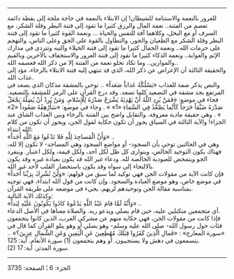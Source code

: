 ------------------------------------------------------------------------

للغرور بالنعمة والاستنامة للشيطان! إن الابتلاء بالنعمة في حاجة ملحة إلى
يقظة دائمة تعصم من الفتنة.. نعمة المال والرزق كثيرا ما تقود إلى فتنة
البطر وقلة الشكر، مع السرف أو مع البخل، وكلاهما آفة للنفس والحياة ...
ونعمة القوة كثيرا ما تقود إلى فتنة البطر وقلة الشكر مع الطغيان والجور،
والتطاول بالقوة على الحق وعلى الناس، والتهجم على حرمات الله.. ونعمة
الجمال كثيرا ما تقود إلى فتنة الخيلاء والتيه وتتردى في مدارك الإثم
والغواية.. ونعمة الذكاء كثيرا ما تقود إلى فتنة الغرور والاستخفاف
بالآخرين وبالقيم والموازين.. وما تكاد تخلو نعمة من الفتنة إلا من ذكر
الله فعصمه الله..  
والحقيقة الثالثة أن الإعراض عن ذكر الله، الذي قد تنتهي إليه فتنة
الابتلاء بالرخاء، مؤد إلى عذاب الله.  
والنص يذكر صفة للعذاب «يَسْلُكْهُ عَذاباً صَعَداً» .. توحي بالمشقة مذكان الذي يصعد
في المرتفع يجد مشقة في التصعيد كلما تصعد. وقد درج القرآن على الرمز
للمشقة بالتصعيد. فجاء في موضع: «فَمَنْ يُرِدِ اللَّهُ أَنْ يَهْدِيَهُ يَشْرَحْ صَدْرَهُ لِلْإِسْلامِ،
وَمَنْ يُرِدْ أَنْ يُضِلَّهُ يَجْعَلْ صَدْرَهُ ضَيِّقاً حَرَجاً كَأَنَّما يَصَّعَّدُ فِي السَّماءِ «1» » . وجاء في
موضع: «سَأُرْهِقُهُ صَعُوداً «2» » . وهي حقيقة مادية معروفة. والتقابل واضح بين
الفتنة بالرخاء وبين العذاب الشاق عند الجزاء! والآية الثالثة في السياق
يجوز أن تكون حكاية لقول الجن، ويجوز أن تكون من كلام الله ابتداء:  
«وَأَنَّ الْمَساجِدَ لِلَّهِ فَلا تَدْعُوا مَعَ اللَّهِ أَحَداً» ..  
وهي في الحالتين توحي بأن السجود- أو مواضع السجود وهي المساجد- لا تكون
إلا لله، فهناك يكون التوحيد الخالص، ويتوارى كل ظل لكل أحد، ولكل قيمة،
ولكل اعتبار. وينفرد الجو ويتمحض للعبودية الخالصة لله. ودعاء غير الله قد
يكون بعبادة غيره وقد يكون بالالتجاء إلى سواه وقد يكون باستحضار القلب
لأحد غير الله.  
فإن كانت الآية من مقولات الجن فهي توكيد لما سبق من قولهم: «وَلَنْ نُشْرِكَ
بِرَبِّنا أَحَداً» في موضع خاص، وهو موضع العبادة والسجود. وإن كانت من قول الله
ابتداء، فهي توجيه بمناسبة مقالة الجن وتوحيدهم لربهم، يجيء في موضعه على
طريقة القرآن.  
وكذلك الآية التالية:  
«وَأَنَّهُ لَمَّا قامَ عَبْدُ اللَّهِ يَدْعُوهُ كادُوا يَكُونُونَ عَلَيْهِ لِبَداً» ..  
أي متجمعين متكتلين عليه، حين قام يصلي ويدعو ربه. والصلاة معناها في الأصل
الدعاء.  
فإذا كانت من مقولات الجن، فهي حكاية منهم عن مشركي العرب، الذين كانوا
يتجمعون فئات حول رسول الله- صلى الله عليه وسلم- وهو يصلي أو وهو يتلو
القرآن كما قال في «سورة المعارج» : «فَمالِ الَّذِينَ كَفَرُوا قِبَلَكَ مُهْطِعِينَ عَنِ
الْيَمِينِ وَعَنِ الشِّمالِ عِزِينَ؟» .. يتسمعون في دهش ولا يستجيبون. أو وهم
يتجمعون (1) سورة الأنعام. آية: 125.  
(2) سورة المدثر. آية: 17.

------------------------------------------------------------------------

الجزء: 6 ¦ الصفحة: 3735
